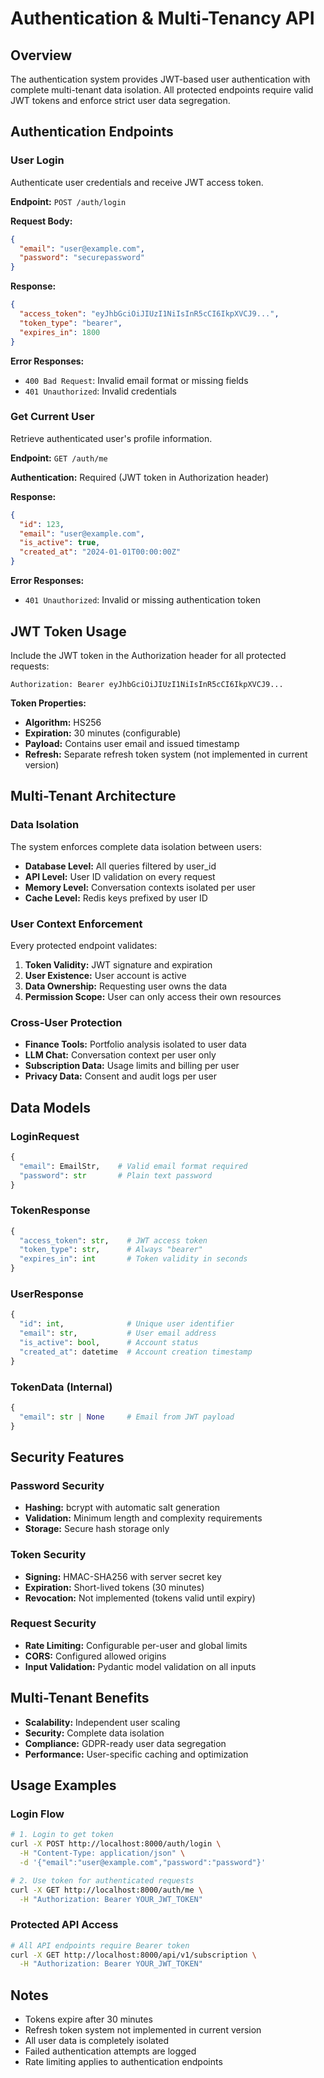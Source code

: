 # Authentication & Multi-Tenancy API

## Overview

The authentication system provides JWT-based user authentication with complete multi-tenant data isolation. All protected endpoints require valid JWT tokens and enforce strict user data segregation.

## Authentication Endpoints

### User Login

Authenticate user credentials and receive JWT access token.

**Endpoint:** `POST /auth/login`

**Request Body:**
```json
{
  "email": "user@example.com",
  "password": "securepassword"
}
```

**Response:**
```json
{
  "access_token": "eyJhbGciOiJIUzI1NiIsInR5cCI6IkpXVCJ9...",
  "token_type": "bearer",
  "expires_in": 1800
}
```

**Error Responses:**
- `400 Bad Request`: Invalid email format or missing fields
- `401 Unauthorized`: Invalid credentials

### Get Current User

Retrieve authenticated user's profile information.

**Endpoint:** `GET /auth/me`

**Authentication:** Required (JWT token in Authorization header)

**Response:**
```json
{
  "id": 123,
  "email": "user@example.com",
  "is_active": true,
  "created_at": "2024-01-01T00:00:00Z"
}
```

**Error Responses:**
- `401 Unauthorized`: Invalid or missing authentication token

## JWT Token Usage

Include the JWT token in the Authorization header for all protected requests:

```
Authorization: Bearer eyJhbGciOiJIUzI1NiIsInR5cCI6IkpXVCJ9...
```

**Token Properties:**
- **Algorithm:** HS256
- **Expiration:** 30 minutes (configurable)
- **Payload:** Contains user email and issued timestamp
- **Refresh:** Separate refresh token system (not implemented in current version)

## Multi-Tenant Architecture

### Data Isolation

The system enforces complete data isolation between users:

- **Database Level:** All queries filtered by user_id
- **API Level:** User ID validation on every request
- **Memory Level:** Conversation contexts isolated per user
- **Cache Level:** Redis keys prefixed by user ID

### User Context Enforcement

Every protected endpoint validates:

1. **Token Validity:** JWT signature and expiration
2. **User Existence:** User account is active
3. **Data Ownership:** Requesting user owns the data
4. **Permission Scope:** User can only access their own resources

### Cross-User Protection

- **Finance Tools:** Portfolio analysis isolated to user data
- **LLM Chat:** Conversation context per user only
- **Subscription Data:** Usage limits and billing per user
- **Privacy Data:** Consent and audit logs per user

## Data Models

### LoginRequest
```python
{
  "email": EmailStr,    # Valid email format required
  "password": str       # Plain text password
}
```

### TokenResponse
```python
{
  "access_token": str,    # JWT access token
  "token_type": str,      # Always "bearer"
  "expires_in": int       # Token validity in seconds
}
```

### UserResponse
```python
{
  "id": int,              # Unique user identifier
  "email": str,           # User email address
  "is_active": bool,      # Account status
  "created_at": datetime  # Account creation timestamp
}
```

### TokenData (Internal)
```python
{
  "email": str | None     # Email from JWT payload
}
```

## Security Features

### Password Security
- **Hashing:** bcrypt with automatic salt generation
- **Validation:** Minimum length and complexity requirements
- **Storage:** Secure hash storage only

### Token Security
- **Signing:** HMAC-SHA256 with server secret key
- **Expiration:** Short-lived tokens (30 minutes)
- **Revocation:** Not implemented (tokens valid until expiry)

### Request Security
- **Rate Limiting:** Configurable per-user and global limits
- **CORS:** Configured allowed origins
- **Input Validation:** Pydantic model validation on all inputs

## Multi-Tenant Benefits

- **Scalability:** Independent user scaling
- **Security:** Complete data isolation
- **Compliance:** GDPR-ready user data segregation
- **Performance:** User-specific caching and optimization

## Usage Examples

### Login Flow
```bash
# 1. Login to get token
curl -X POST http://localhost:8000/auth/login \
  -H "Content-Type: application/json" \
  -d '{"email":"user@example.com","password":"password"}'

# 2. Use token for authenticated requests
curl -X GET http://localhost:8000/auth/me \
  -H "Authorization: Bearer YOUR_JWT_TOKEN"
```

### Protected API Access
```bash
# All API endpoints require Bearer token
curl -X GET http://localhost:8000/api/v1/subscription \
  -H "Authorization: Bearer YOUR_JWT_TOKEN"
```

## Notes

- Tokens expire after 30 minutes
- Refresh token system not implemented in current version
- All user data is completely isolated
- Failed authentication attempts are logged
- Rate limiting applies to authentication endpoints
